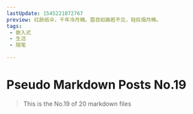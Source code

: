 ```yaml
---
lastUpdate: 1545221072767
preview: 红颜纸伞，千年冷月魄。眉目如画若不见，轻叹烟月稀。
tags:
 - 嵌入式
 - 生活
 - 随笔

---
```


# Pseudo Markdown Posts No.19
> This is the No.19 of 20 markdown files